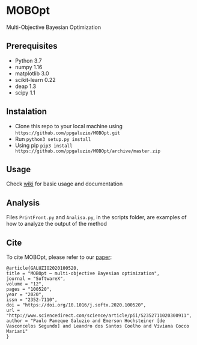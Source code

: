# MOBOpt

Multi-Objective Bayesian Optimization

## Prerequisites

  * Python 3.7
  * numpy 1.16
  * matplotlib 3.0
  * scikit-learn 0.22
  * deap 1.3
  * scipy 1.1

## Instalation

  *  Clone this repo to your local machine using `https://github.com/ppgaluzio/MOBOpt.git`
  *  Run `python3 setup.py install`
  * Using pip `pip3 install https://github.com/ppgaluzio/MOBOpt/archive/master.zip`

## Usage

Check [wiki](https://github.com/ppgaluzio/MOBOpt/wiki) for basic usage and documentation

## Analysis

Files `PrintFront.py` and `Analisa.py`, in the scripts folder, are
examples of how to analyze the output of the method

## Cite

To cite MOBOpt, please refer to our [paper](https://doi.org/10.1016/j.softx.2020.100520):

```
@article{GALUZIO2020100520,
title = "MOBOpt — multi-objective Bayesian optimization",
journal = "SoftwareX",
volume = "12",
pages = "100520",
year = "2020",
issn = "2352-7110",
doi = "https://doi.org/10.1016/j.softx.2020.100520",
url = "http://www.sciencedirect.com/science/article/pii/S2352711020300911",
author = "Paulo Paneque Galuzio and Emerson Hochsteiner [de Vasconcelos Segundo] and Leandro dos Santos Coelho and Viviana Cocco Mariani"
}
```
